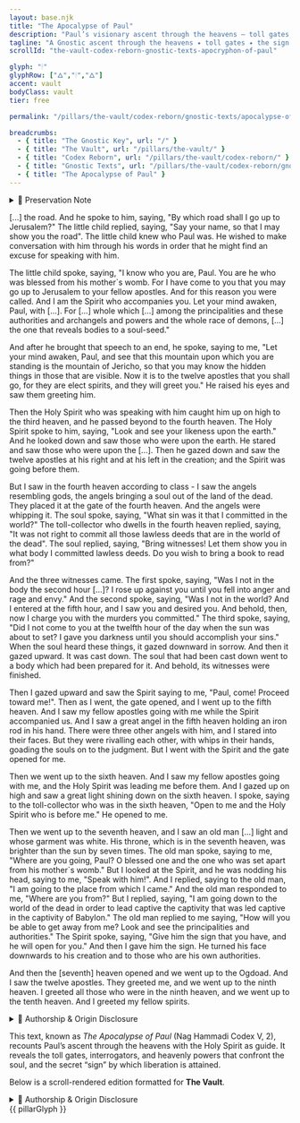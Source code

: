 ```yaml
---
layout: base.njk
title: "The Apocalypse of Paul"
description: "Paul’s visionary ascent through the heavens — toll gates, interrogators, and the soul’s liberation."
tagline: "A Gnostic ascent through the heavens ✦ toll gates ✦ the sign of freedom"
scrollId: "the-vault-codex-reborn-gnostic-texts-apocryphon-of-paul"

glyph: "🕯"
glyphRow: ["🜂","🕯","🜂"]
accent: vault
bodyClass: vault
tier: free

permalink: "/pillars/the-vault/codex-reborn/gnostic-texts/apocalypse-of-paul/index.html"

breadcrumbs:
  - { title: "The Gnostic Key", url: "/" }
  - { title: "The Vault", url: "/pillars/the-vault/" }
  - { title: "Codex Reborn", url: "/pillars/the-vault/codex-reborn/" }
  - { title: "Gnostic Texts", url: "/pillars/the-vault/codex-reborn/gnostic-texts/" }
  - { title: "The Apocalypse of Paul" }
---
```


<main class="main-content">
  <section class="content-container">

  <details class="disclaimer-box">
  <summary><span class="disclaimer-heading">📖 Preservation Note</span></summary>
  <p>
    This text, known as <em>The Apocalypse of Paul</em> (Nag Hammadi Codex V, 2),
    recounts Paul’s ascent through the heavens with the Holy Spirit as guide.
    It reveals the toll gates, interrogators, and heavenly powers that confront the soul,
    and the secret “sign” by which liberation is attained.
  </p>

  <p>
    Below is a scroll-rendered edition formatted for <strong>The Vault</strong>.
  </p>
</details>

<section class="section-block">

  <p>[...] the road. And he spoke to him, saying, "By which road shall I go up to Jerusalem?" The little child replied, saying, "Say your name, so that I may show you the road". The little child knew who Paul was. He wished to make conversation with him through his words in order that he might find an excuse for speaking with him.</p>

  <p>The little child spoke, saying, "I know who you are, Paul. You are he who was blessed from his mother`s womb. For I have come to you that you may go up to Jerusalem to your fellow apostles. And for this reason you were called. And I am the Spirit who accompanies you. Let your mind awaken, Paul, with [...]. For [...] whole which [...] among the principalities and these authorities and archangels and powers and the whole race of demons, [...] the one that reveals bodies to a soul-seed."</p>

  <p>And after he brought that speech to an end, he spoke, saying to me, "Let your mind awaken, Paul, and see that this mountain upon which you are standing is the mountain of Jericho, so that you may know the hidden things in those that are visible. Now it is to the twelve apostles that you shall go, for they are elect spirits, and they will greet you." He raised his eyes and saw them greeting him.</p>

  <p>Then the Holy Spirit who was speaking with him caught him up on high to the third heaven, and he passed beyond to the fourth heaven. The Holy Spirit spoke to him, saying, "Look and see your likeness upon the earth." And he looked down and saw those who were upon the earth. He stared and saw those who were upon the [...]. Then he gazed down and saw the twelve apostles at his right and at his left in the creation; and the Spirit was going before them.

  <p>But I saw in the fourth heaven according to class - I saw the angels resembling gods, the angels bringing a soul out of the land of the dead. They placed it at the gate of the fourth heaven. And the angels were whipping it. The soul spoke, saying, "What sin was it that I committed in the world?" The toll-collector who dwells in the fourth heaven replied, saying, "It was not right to commit all those lawless deeds that are in the world of the dead". The soul replied, saying, "Bring witnesses! Let them show you in what body I committed lawless deeds. Do you wish to bring a book to read from?"</p>

  <p>And the three witnesses came. The first spoke, saying, "Was I not in the body the second hour [...]? I rose up against you until you fell into anger and rage and envy." And the second spoke, saying, "Was I not in the world? And I entered at the fifth hour, and I saw you and desired you. And behold, then, now I charge you with the murders you committed." The third spoke, saying, "Did I not come to you at the twelfth hour of the day when the sun was about to set? I gave you darkness until you should accomplish your sins." When the soul heard these things, it gazed downward in sorrow. And then it gazed upward. It was cast down. The soul that had been cast down went to a body which had been prepared for it. And behold, its witnesses were finished.</p>

  <p>Then I gazed upward and saw the Spirit saying to me, "Paul, come! Proceed toward me!". Then as I went, the gate opened, and I went up to the fifth heaven. And I saw my fellow apostles going with me while the Spirit accompanied us. And I saw a great angel in the fifth heaven holding an iron rod in his hand. There were three other angels with him, and I stared into their faces. But they were rivalling each other, with whips in their hands, goading the souls on to the judgment. But I went with the Spirit and the gate opened for me.</p>

  <p>Then we went up to the sixth heaven. And I saw my fellow apostles going with me, and the Holy Spirit was leading me before them. And I gazed up on high and saw a great light shining down on the sixth heaven. I spoke, saying to the toll-collector who was in the sixth heaven, "Open to me and the Holy Spirit who is before me." He opened to me.</p>

  <p>Then we went up to the seventh heaven, and I saw an old man [...] light and whose garment was white. His throne, which is in the seventh heaven, was brighter than the sun by seven times. The old man spoke, saying to me, "Where are you going, Paul? O blessed one and the one who was set apart from his mother`s womb." But I looked at the Spirit, and he was nodding his head, saying to me, "Speak with him!". And I replied, saying to the old man, "I am going to the place from which I came." And the old man responded to me, "Where are you from?" But I replied, saying, "I am going down to the world of the dead in order to lead captive the captivity that was led captive in the captivity of Babylon." The old man replied to me saying, "How will you be able to get away from me? Look and see the principalities and authorities." The Spirit spoke, saying, "Give him the sign that you have, and he will open for you." And then I gave him the sign. He turned his face downwards to his creation and to those who are his own authorities.</p>

  <p>And then the [seventh] heaven opened and we went up to the Ogdoad. And I saw the twelve apostles. They greeted me, and we went up to the ninth heaven. I greeted all those who were in the ninth heaven, and we went up to the tenth heaven. And I greeted my fellow spirits.</p>

  <!-- ⚠️ Authorship & Origin Note -->
  <details class="disclaimer-box">
    <summary><span class="disclaimer-heading">📢 Authorship & Origin Disclosure</span></summary>
    <p>
      Translation © <strong>George W. MacRae</strong> &amp; <strong>William R. Murdock</strong>.
      Presented by permission through <em>The Gnostic Society Library</em> as part of the
      <strong>Nag Hammadi Collection</strong>.<br>
      This edition is reproduced for <strong>educational and spiritual purposes</strong> under fair use.
      All rights remain with the translators and publisher.
    </p>
    <p>
      Original source:
      <a href="https://www.gnosis.org/naghamm/apo-paul.html" target="_blank" rel="noopener noreferrer">
        gnosis.org – The Apocalypse of Paul
      </a>
    </p>
  </details>

  <p>
    This text, known as <em>The Apocalypse of Paul</em> (Nag Hammadi Codex V, 2),
    recounts Paul’s ascent through the heavens with the Holy Spirit as guide.
    It reveals the toll gates, interrogators, and heavenly powers that confront the soul,
    and the secret “sign” by which liberation is attained.
  </p>

  <p>
    Below is a scroll-rendered edition formatted for <strong>The Vault</strong>.
  </p>
  </section>

<!-- ⚠️ Authorship & Origin Note -->
<details class="disclaimer-box">
  <summary>
    <span class="disclaimer-heading">📢 Authorship & Origin Disclosure</span>
  </summary>

  <p>
    Translation © <strong>George W. MacRae</strong> and <strong>William R. Murdock</strong>.  
    Prepared by members of the <strong>Coptic Gnostic Library Project</strong>  
    at the <em>Institute for Antiquity and Christianity, Claremont Graduate School</em>.
  </p>

  <p>
    The Coptic Gnostic Library Project was supported by <strong>UNESCO</strong>,  
    the <strong>National Endowment for the Humanities</strong>, and other institutions.  
    <strong>E. J. Brill</strong> has asserted copyright on texts published under the Project.
  </p>

  <p>
    This version has been <strong>edited, formatted, and adapted</strong>  
    for presentation in <strong>The Gnostic Society Library</strong> and  
    <strong>The Gnostic Key / Codex Reborn</strong> for educational and spiritual use under fair use.  
    All rights remain with the translators and original publishers.
  </p>

  <p>
    Original source:  
    <a href="https://www.gnosis.org/naghamm/ascp.html" target="_blank" rel="noopener noreferrer">
      gnosis.org – The Apocalypse of Paul
    </a>
  </p>
</details>
</section>

  <div class="gnostic-divider">
    <span class="divider-symbol pillar-glyph spin glow" aria-hidden="true">{{ pillarGlyph }}</span>
  </div>

  </section>
</main>
